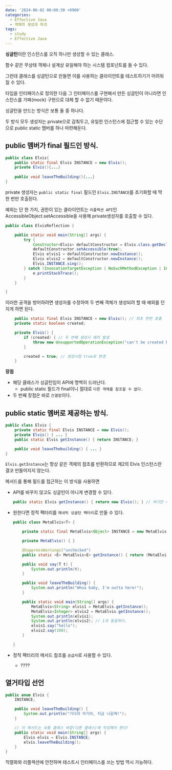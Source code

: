 ```yaml
---
date: '2024-06-02 00:00:30 +0900'
categories:
  - Effective Java
  - 객체의 생성과 파괴
tags:
  - study
  - Effective Java
---
```

**싱글턴**이란 인스턴스를 오직 하나만 생성할 수 있는 클래스.

함수 같은 무상태 객체나 설계상 유일해야 하는 시스템 컴포넌트를 들 수 있다. 

그런데 클래스를 싱글턴으로 만들면 이를 사용하는 클라이언트를 테스트하기가 어려워질 수 있다. 

타입을 인터페이스로 정의한 다음 그 인터페이스를 구현해서 만든 싱글턴이 아니라면 인스턴스를 가짜(mock) 구현으로 대체 할 수 없기 때문이다. 

싱글턴을 만드는 방식은 보통 둘 중 하나다. 

두 방식 모두 생성자는 private으로  감춰두고, 유일한 인스턴스에 접근할 수 있는 수단으로 public static 멤버를 하나 마련해둔다. 

## public 멤버가 final 필드인 방식.

```java
public class Elvis{
	public static final Elvis INSTANCE = new Elvis();
	private Elvis(){...}
	
	public void leaveTheBuilding(){...}
}
```

private 생성자는 `public static final` 필드인 `Elvis.INSTANCE`를 초기화할 때 딱 한 번만 호출된다.

예외는 단 한 가지, 권한이 있는 클라이언트는 `리플렉션 API`인 AccessibleObject.setAccessible을 사용해 private생성자를 호출할 수 있다. 

```java
public class ElvisReflection {

    public static void main(String[] args) {
        try {
            Constructor<Elvis> defaultConstructor = Elvis.class.getDeclaredConstructor();
            defaultConstructor.setAccessible(true);
            Elvis elvis1 = defaultConstructor.newInstance();
            Elvis elvis2 = defaultConstructor.newInstance();
            Elvis.INSTANCE.sing();
        } catch (InvocationTargetException | NoSuchMethodException | InstantiationException | IllegalAccessException e) {
            e.printStackTrace();
        }
    }

}
```

이러한 공격을 방어하려면 생성자를 수정하여 두 번째 객체가 생성되려 할 때 예외를 던지게 하면 된다.

```java
    public static final Elvis INSTANCE = new Elvis(); // 최초 한번 호출
    private static boolean created;

    private Elvis() {
        if (created) { // 두 번째 생성시 에러 발생
            throw new UnsupportedOperationException("can't be created by constructor.");
        }

        created = true; // 생성시점 true로 변경
    }
```

**장점**

- 해당 클래스가 싱글턴임이 API에 명백히 드러난다.
    - public static 필드가 final이니 절대로 `다른 객체를 참조할 수 없다.`
- 두 번째 장점은 바로 `간결함`이다.

## public static 멤버로 제공하는 방식.

```java
public class Elvis {
    private static final Elvis INSTANCE = new Elvis();
    private Elvis() { ... }
    public static Elvis getInstance() { return INSTANCE; }

    public void leaveThebuilding() { ... }
}
```

`Elvis.getInstance`는 항상 같은 객체의 참조를 반환하므로 제2의 Elvis 인스턴스란 결코 만들어지지 않는다.

메서드를 통해 필드를 접근하는 이 방식을 사용하면

- API를 바꾸지 않고도 싱글턴이 아니게 변경할 수 있다.
    
    ```java
    public static Elvis getInstance() { return new Elvis(); } // 여기만 바꾸면 
    ```
    
- 원한다면 정적 팩터리를 `제네릭 싱글턴 팩터리`로 만들 수 있다.
    
    ```java
    public class MetaElvis<T> {
    
        private static final MetaElvis<Object> INSTANCE = new MetaElvis<>();
    
        private MetaElvis() { }
    
        @SuppressWarnings("unchecked")
        public static <E> MetaElvis<E> getInstance() { return (MetaElvis<E>) INSTANCE; }
    
        public void say(T t) {
            System.out.println(t);
        }
    
        public void leaveTheBuilding() {
            System.out.println("Whoa baby, I'm outta here!");
        }
    
        public static void main(String[] args) {
            MetaElvis<String> elvis1 = MetaElvis.getInstance();
            MetaElvis<Integer> elvis2 = MetaElvis.getInstance();
            System.out.println(elvis1);
            System.out.println(elvis2); // 1과 동일하다. 
            elvis1.say("hello");
            elvis2.say(100);
        }
    
    }
    ```
    
- 정적 팩터리의 메서드 참조를 `공급자`로 사용할 수 있다.
    - ????

## 열거타입 선언

```java
public enum Elvis {
    INSTANCE;

    public void leaveTheBuilding() {
        System.out.println("기다려 자기야, 지금 나갈께!");
    }

    // 이 메서드는 보통 클래스 바깥(다른 클래스)에 작성해야 한다!
    public static void main(String[] args) {
        Elvis elvis = Elvis.INSTANCE;
        elvis.leaveTheBuilding();
    }
}
```

직렬화와 리플렉션에 안전하며 테스트시 인터페이스를 쓰는 방법 역시 가능하다.